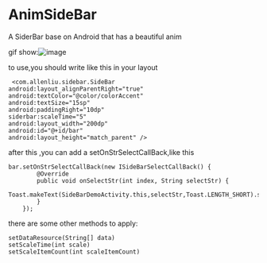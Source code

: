 # AnimSideBar
A SiderBar base on Android that has a beautiful anim

gif show:![image](https://cloud.githubusercontent.com/assets/12408339/15278798/0df854a2-1b50-11e6-962e-15cb94ecc113.gif ) 

to use,you should write like this in your layout  

     <com.allenliu.sidebar.SideBar
    android:layout_alignParentRight="true"
    android:textColor="@color/colorAccent"
    android:textSize="15sp"
    android:paddingRight="10dp"
    siderbar:scaleTime="5"
    android:layout_width="200dp"
    android:id="@+id/bar"
    android:layout_height="match_parent" />

after this ,you can add a setOnStrSelectCallBack,like this

    bar.setOnStrSelectCallBack(new ISideBarSelectCallBack() {
            @Override
            public void onSelectStr(int index, String selectStr) {
                Toast.makeText(SideBarDemoActivity.this,selectStr,Toast.LENGTH_SHORT).show();
            }
        });
        
        
there are some other methods to apply:
     
    setDataResource(String[] data)
    setScaleTime(int scale)
    setScaleItemCount(int scaleItemCount)
